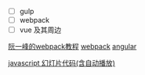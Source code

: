 - [ ] gulp
- [ ] webpack
- [ ] vue 及其周边

[阮一峰的webpack教程](https://github.com/ruanyf/webpack-demos)
[webpack](http://v.youku.com/v_show/id_XMjY4MzM5MjM2OA==.html)
[angular](http://v.youku.com/v_show/id_XMTcwMzAxNzA1Mg==.html?f=28019830&spm=a2hzp.8244740.0.0)

[javascript 幻灯片代码(含自动播放)](http://www.runoob.com/w3cnote/javascript-slideshow.html)






